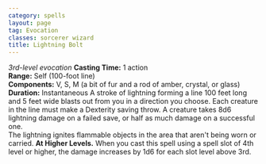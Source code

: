 ```yaml
---
category: spells
layout: page
tag: Evocation
classes: sorcerer wizard
title: Lightning Bolt
---
```


_3rd-level evocation_ **Casting Time:** 1 action    
**Range:** Self (100-foot line)    
**Components:** V, S, M (a bit of fur and a rod of amber, crystal, or glass)    
**Duration:** Instantaneous A stroke of lightning forming a line 100 feet long and 5 feet wide blasts out from you in a direction you choose. Each creature in the line must make a Dexterity saving throw. A creature takes 8d6 lightning damage on a failed save, or half as much damage on a successful one.    
The lightning ignites flammable objects in the area that aren't being worn or carried. **At Higher Levels.** When you cast this spell using a spell slot of 4th level or higher, the damage increases by 1d6 for each slot level above 3rd. 
